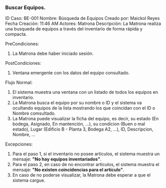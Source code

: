 ### Buscar Equipos.


ID Caso: BE-001
Nombre: Búsqueda de Equipos
Creado por: Maickol Reyes
Fecha Creación: 11:46 AM
Actores: Matrona
Descripción: La Matrona realiza una busqueda de equipos a través del inventario de forma rápida y compacta.

PreCondiciones:
  1. La Matrona debe haber iniciado sesión.

PostCondiciones:
  1. Ventana emergente con los datos del equipo consultado.

Flujo Normal:
  1. El sistema muestra una ventana con un listado de todos los equipos en inventario.
  2. La Matrona busca el equipo por su nombre o ID y el sistema va ocultando equipos de la lista mostrando los que coincidan con el ID o Nombre comsultado.
  3. La Matrona puede visualizar la ficha del equipo, es decir, su estado (En bodega, Asignado, En mantención, ...), su condicion (Buen o mal estado), Lugar (Edificio B - Planta 3, Bodega A2, ...), ID, Descripcion, Nombre, ...

Excepciones:
  1. Para el paso 1, si el inventario no posee artículos, el sistema muestra un mensaje: **"No hay equipos inventariados"**.
  2. Para el paso 2, en caso de no encontrar artículos, el sistema muestra el mensaje: **"No existen coincidencias para el artículo"**.
  3. En caso de no poderse visualizar, la Matrona debe esperar a que el sistema cargue.